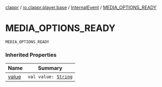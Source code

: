 [clappr](../../index.md) / [io.clappr.player.base](../index.md) / [InternalEvent](index.md) / [MEDIA_OPTIONS_READY](.)

# MEDIA_OPTIONS_READY

`MEDIA_OPTIONS_READY`

### Inherited Properties

| Name | Summary |
|---|---|
| [value](value.md) | `val value: `[`String`](https://kotlinlang.org/api/latest/jvm/stdlib/kotlin/-string/index.html) |
